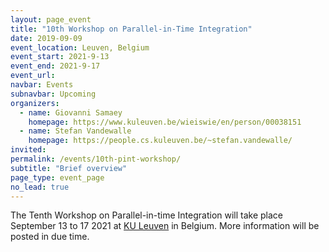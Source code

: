 ```yaml
---
layout: page_event
title: "10th Workshop on Parallel-in-Time Integration"
date: 2019-09-09
event_location: Leuven, Belgium
event_start: 2021-9-13
event_end: 2021-9-17
event_url: 
navbar: Events
subnavbar: Upcoming
organizers:
  - name: Giovanni Samaey
    homepage: https://www.kuleuven.be/wieiswie/en/person/00038151
  - name: Stefan Vandewalle
    homepage: https://people.cs.kuleuven.be/~stefan.vandewalle/
invited:
permalink: /events/10th-pint-workshop/
subtitle: "Brief overview"
page_type: event_page
no_lead: true
---
```


The Tenth Workshop on Parallel-in-time Integration will take place September 13 to 17 2021 at [KU Leuven](https://www.kuleuven.be/english/) in Belgium. More information will be posted in due time.
